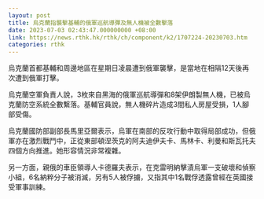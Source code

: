 ```yaml
---
layout: post
title: 烏克蘭指襲擊基輔的俄軍巡航導彈及無人機被全數擊落
date: 2023-07-03 02:43:47.000000000 +08:00
link: https://news.rthk.hk/rthk/ch/component/k2/1707224-20230703.htm
categories: rthk
---
```


烏克蘭首都基輔和周邊地區在星期日凌晨遭到俄軍襲擊，是當地在相隔12天後再次遭到俄軍打擊。

烏克蘭空軍負責人說，3枚來自黑海的俄軍巡航導彈和8架伊朗製無人機，已被烏克蘭防空系統全數繫落。基輔官員說，無人機碎片造成3間私人房屋受損，1人腳部受傷。

烏克蘭國防部副部長馬里亞爾表示，烏軍在南部的反攻行動中取得局部成功，但俄軍亦在激烈戰鬥中，正從東部頓涅茨克的阿夫迪伊夫卡、馬林卡、利曼和斯瓦托夫四個方向推進。她形容情況非常複雜。

另一方面，親俄的車臣領導人卡德羅夫表示，在克雷明納擊漬烏軍一支破壞和偵察小組，6名納粹分子被消滅，另有5人被俘擄，又指其中1名戰俘透露曾經在英國接受軍事訓練。

